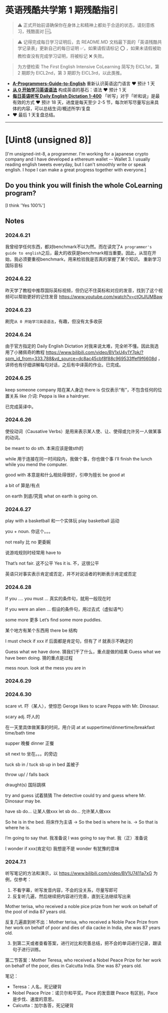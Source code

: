 # 英语残酷共学第 1 期残酷指引

> ⚠️ 正式开始前请确保你在身体上和精神上都处于合适的状态，请刻意练习，残酷面对 🆒。

> ⚠️ 记得完成每日学习证明后，去 README.MD 文档最下面的「英语残酷共学记录表」更新自己的每日证明 ✅。如果请假请标记 ⭕️ ，如果未请假被助教检查没有完成学习证明，将被标记 ❌ 失败。

> 为方便检索 The First English Intensive CoLearning 简写为 EICL1st，第 2 期即为 EICL2nd，第 3 期即为 EICL3rd，以此类推。

- [**A-Programmers-Guide-to-English**](https://github.com/yujiangshui/A-Programmers-Guide-to-English) 重新认识英语这门语言 ❤️ 预计 1 天
- [**从 0 开始学习英语语法**](https://hzpt-inet-club.github.io/english-note/) 构成英语的基石：语法 ❤️ 预计 1 天
- [**每日英语听写 Daily English Dictation 1-400**](https://www.bilibili.com/video/BV1U7411a7xG?p=3&vd_source=bc0666711d2280c24d54945ab9c11146) 「听写」对于「听和说」是最有效的方式 ❤️ 预计 18 天，进度是每天至少 2-5 节，每次听写尽量写出来具体的内容，可以总结生词/概述所学/复盘
- ❤️ 最后 1 天复盘总结。

---

# [Uint8 (unsigned 8)]
[I'm unsigned-int-8, a programmer. I'm working for a japanese crypto company and I have developed a ethereum wallet -- Wallet 3. I usually reading english tweets everyday, but I can't smoothly write or speak english. I hope I can make a great progress together with everyone.]

## Do you think you will finish the whole CoLearning program?
[I think 'Yes 100%']

## Notes
### 2024.6.21
我曾经学任何东西，都对benchmark不以为然。而在读完了`A programmer's guide to english`之后，最大的收获是benchmark相当重要。因此，从现在开始，我必须要重视benchmark，用来检验我是否真的掌握了某个知识。
重新学习国际音标

### 2024.6.22
昨天学了教程中推荐国际英标视频，但仍记不住英标和对应的发音，找到了这个视频可以帮助更好的记住发音 https://www.youtube.com/watch?v=ctOtJlUMBaw 

### 2024.6.23
刷完`从 0 开始学习英语语法`，有趣，但没有太多收获

### 2024.6.24
由于官方指定的 Daily English Dictation 对我来说太难，完全听不懂。因此我选用了小猪佩奇的教程 https://www.bilibili.com/video/BV1xU4y1Y7pk/?spm_id_from=333.788&vd_source=dc8ac45cbf8f88c969533ffef9f6608d ，讲师也有仔细讲解每句对话，之后有中译英的作业。已完成。

### 2024.6.25
keep someone company 陪在某人身边
there is 仅仅表示“有”，不包含任何的位置关系
like 介词: Peppa is like a hairdryer.

已完成英译中。

### 2024.6.26
使役动词（Causative Verbs）是用来表示某人使、让、使得或允许另一人做某事的动词。

be meant to do sth. 本来应该是做sth的

while 用于连接在同一时间段内，我做个事，你也做个事
I’ll finish the lunch while you mend the computer.

good with 本意是和什么相处得很好，引申为擅长 be good at

a bit of 算是/有点

on earth 到底/究竟  what on earth is going on.

### 2024.6.27
play with a basketball  和一个实体玩
play basketball  运动

you + noun. 你这个。。。

not really 比 no 更委婉

说游戏规则时经常用 have to 

That’s not fair. 这不公平
Yes it is.  不，这很公平

英语只对事实表示肯定或否定，并不对说话者的判断表示肯定或否定

### 2024.6.28
If you …. you must …
真实的条件句，就用一般现在时

If you were an alien …
假设的条件句，用过去式（虚拟语气）

some more 更多
Let’s find some more puddles.

某个地方有某个东西用 there be 结构

I must check if xxx
if 后面都是肯定句，但有了 if 就表示不确定的

Guess what we have done. 猜我们干了什么，重点是做的结果
Guess what we have been doing. 猜的重点是过程

mess noun. 
look at the mess you are in

### 2024.6.29

### 2024.6.30
scare vt. 吓（某人），使惊恐
Geroge likes to scare Peppa with Mr. Dinosaur.

scary adj. 吓人的

在一天里具体做某事的时间，用介词 at
at suppertime/dinnertime/breakfast time/bath time

supper 晚餐
dinner 正餐

sit next to 坐在。。。的旁边

tuck sb in / tuck sb up in bed 盖被子

throw up/ / falls back

draught(s) 国际跳棋

try and guess 试着猜猜
The detective could try and guess where Mr. Dinosaur may be.

have sb do… 让某人做xxx
let sb do… 允许某人做xxx

So he is in the bed.
将床作为主语
-> So the bed is where he is.
-> So that is where he is.


I’m going to say that.  我准备说
I was going to say that. 我（正）准备说

I wonder if xxx(肯定句)  我想是不是
wonder 有犹豫的意味 

### 2024.7.1


听写笔记的方法和演示，以 https://www.bilibili.com/video/BV1U7411a7xG 为例，仅参考：

1. 不看字幕，听写发音内容，不会的没关系，尽量写即可
2. 反复听几遍，然后继续把内容进行完善，直到无法继续写出来

Mother terisa, who received a noble pice prize from her work on behalf of the pool of india 87 years old.

反复几遍直到听不出：Mother terisa, who received a Noble Pace Prize from her work on behalf of poor and dies of dia cacke in India, she was 87 years old.

3. 到第二天或者查看答案，进行对比和完善总结，把不会的单词进行记录，跟读句子进行训练。

第二节答案：Mother Teresa, who received a Nobel Peace Prize for her work on behalf of the poor, dies in Calcutta India. She was 87 years old.

笔记：

- Teresa：人名，死记硬背
- Nobel Peace Prize：诺贝尔和平奖。Pace 的发音跟 Peace 有区别，Pace 是步伐、速度的意思。
- Calcutta：加尔各答，死记硬背
